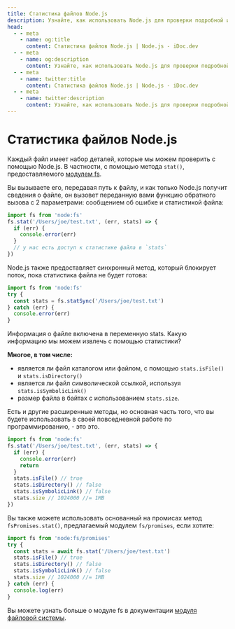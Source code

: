 ```yaml
---
title: Статистика файлов Node.js
description: Узнайте, как использовать Node.js для проверки подробной информации о файлах с помощью метода stat() модуля fs, включая тип файла, размер и т. д.
head:
  - - meta
    - name: og:title
      content: Статистика файлов Node.js | Node.js - iDoc.dev
  - - meta
    - name: og:description
      content: Узнайте, как использовать Node.js для проверки подробной информации о файлах с помощью метода stat() модуля fs, включая тип файла, размер и т. д.
  - - meta
    - name: twitter:title
      content: Статистика файлов Node.js | Node.js - iDoc.dev
  - - meta
    - name: twitter:description
      content: Узнайте, как использовать Node.js для проверки подробной информации о файлах с помощью метода stat() модуля fs, включая тип файла, размер и т. д.
---
```



# Статистика файлов Node.js

Каждый файл имеет набор деталей, которые мы можем проверить с помощью Node.js. В частности, с помощью метода `stat()`, предоставляемого [модулем fs](/ru/nodejs/api/fs).

Вы вызываете его, передавая путь к файлу, и как только Node.js получит сведения о файле, он вызовет переданную вами функцию обратного вызова с 2 параметрами: сообщением об ошибке и статистикой файла:

```js
import fs from 'node:fs'
fs.stat('/Users/joe/test.txt', (err, stats) => {
  if (err) {
    console.error(err)
  }
  // у нас есть доступ к статистике файла в `stats`
})
```

Node.js также предоставляет синхронный метод, который блокирует поток, пока статистика файла не будет готова:

```js
import fs from 'node:fs'
try {
  const stats = fs.statSync('/Users/joe/test.txt')
} catch (err) {
  console.error(err)
}
```

Информация о файле включена в переменную stats. Какую информацию мы можем извлечь с помощью статистики?

**Многое, в том числе:**

- является ли файл каталогом или файлом, с помощью `stats.isFile()` и `stats.isDirectory()`
- является ли файл символической ссылкой, используя `stats.isSymbolicLink()`
- размер файла в байтах с использованием `stats.size`.

Есть и другие расширенные методы, но основная часть того, что вы будете использовать в своей повседневной работе по программированию, - это это.

```js
import fs from 'node:fs'
fs.stat('/Users/joe/test.txt', (err, stats) => {
  if (err) {
    console.error(err)
    return
  }
  stats.isFile() // true
  stats.isDirectory() // false
  stats.isSymbolicLink() // false
  stats.size // 1024000 //= 1MB
})
```

Вы также можете использовать основанный на промисах метод `fsPromises.stat()`, предлагаемый модулем `fs/promises`, если хотите:

```js
import fs from 'node:fs/promises'
try {
  const stats = await fs.stat('/Users/joe/test.txt')
  stats.isFile() // true
  stats.isDirectory() // false
  stats.isSymbolicLink() // false
  stats.size // 1024000 //= 1MB
} catch (err) {
  console.log(err)
}
```

Вы можете узнать больше о модуле fs в документации [модуля файловой системы](/ru/nodejs/api/fs).


